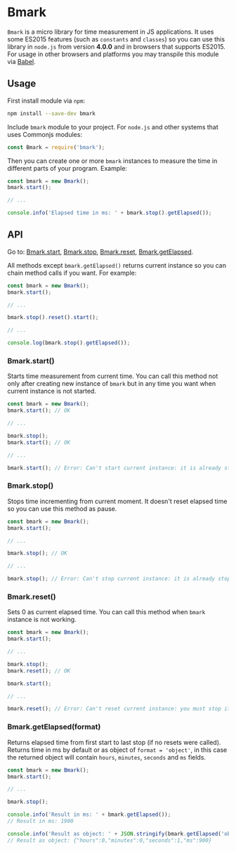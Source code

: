 # Bmark

`Bmark` is a micro library for time measurement in JS applications. It uses some ES2015 features (such as `constants` and `classes`) so you can use this library in `node.js` from version **4.0.0** and in browsers that supports ES2015. For usage in other browsers and platforms you may transpile this module via [Babel](https://babeljs.io/).

## Usage

First install module via `npm`:

```bash
npm install --save-dev bmark
```

Include `bmark` module to your project. For `node.js` and other systems that uses Commonjs modules:
    
```js
const Bmark = require('bmark');
```

Then you can create one or more `bmark` instances to measure the time in different parts of your program. Example:

```js
const bmark = new Bmark();
bmark.start();

// ...

console.info('Elapsed time in ms: ' + bmark.stop().getElapsed());
```

## API

Go to: [Bmark.start](#bmarkstart), [Bmark.stop](#bmarkstop), [Bmark.reset](#bmarkreset), [Bmark.getElapsed](#bmarkgetelapsedformat).

All methods except `bmark.getElapsed()` returns current instance so you can chain method calls if you want. For example:

```js
const bmark = new Bmark();
bmark.start();

// ...

bmark.stop().reset().start();

// ...

console.log(bmark.stop().getElapsed());
```

### Bmark.start()

Starts time measurement from current time. You can call this method not only after creating new instance of `bmark` but in any time you want when current instance is not started.

```js
const bmark = new Bmark();
bmark.start(); // OK

// ...

bmark.stop();
bmark.start(); // OK

// ...

bmark.start(); // Error: Can't start current instance: it is already started
```

### Bmark.stop()

Stops time incrementing from current moment. It doesn't reset elapsed time so you can use this method as pause.

```js
const bmark = new Bmark();
bmark.start();

// ...

bmark.stop(); // OK

// ...

bmark.stop(); // Error: Can't stop current instance: it is already stopped
```

### Bmark.reset()

Sets 0 as current elapsed time. You can call this method when `bmark` instance is not working.

```js
const bmark = new Bmark();
bmark.start();

// ...

bmark.stop();
bmark.reset(); // OK

bmark.start();

// ...

bmark.reset(); // Error: Can't reset current instance: you must stop it before
```

### Bmark.getElapsed(format)

Returns elapsed time from first start to last stop (if no resets were called). Returns time in ms by default or as object of `format = 'object'`, in this case the returned object will contain `hours`, `minutes`, `seconds` and `ms` fields.

```js
const bmark = new Bmark();
bmark.start();

// ...

bmark.stop();

console.info('Result in ms: ' + bmark.getElapsed()); 
// Result in ms: 1900

console.info('Result as object: ' + JSON.stringify(bmark.getElapsed('object'))); 
// Result as object: {"hours":0,"minutes":0,"seconds":1,"ms":900}
```

